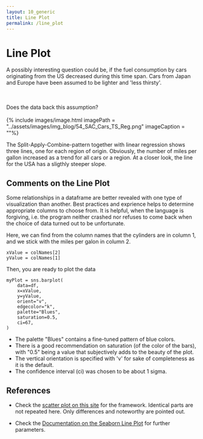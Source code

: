 ```yaml
---
layout: 10_generic
title: Line Plot
permalink: /line_plot
---
```


# Line Plot


A possibly interesting question could be, if the fuel consumption by cars originating from the US decreased during this time span.
Cars from Japan and Europe have been assumed to be lighter and 'less thirsty'.

<br><br>
Does the data back this assumption?
<br><br>
{% include images/image.html imagePath = "../assets/images/img_blog/54_SAC_Cars_TS_Reg.png" imageCaption =  ""%}

The Split-Apply-Combine-pattern together with linear regression shows three lines, one for each region of origin. 
Obviously, the number of miles per gallon increased as a trend for all cars or a region. At a closer look, the line for the USA has a sligthly steeper slope. 


## Comments on the Line Plot

Some relationships in a dataframe are better revealed with one type of visualization than another.
Best practices and exprience helps to determine appropriate columns to choose from. It is helpful, when the language is forgiving, i.e. the program neither crashed nor refuses to come back when the choice of data turned out to be unfortunate. 

Here, we can find from the column names that the cylinders are in column 1, and we stick with the miles per galon in column 2. 

>
    xValue = colNames[2]
    yValue = colNames[1]

Then, you are ready to plot the data

>
    myPlot = sns.barplot(
        data=df,
        x=xValue, 
        y=yValue,         
        orient="v", 
        edgecolor="k",
        palette="Blues",
        saturation=0.5,
        ci=67,
    )

- The palette "Blues" contains a fine-tuned pattern of blue colors.
- There is a good recommendation on saturation (of the color of the bars), with "0.5" being a value that subjectively adds to the beauty of the plot.
- The vertical orientation is specified with 'v' for sake of completeness as it is the default.
- The confidence interval (ci) was chosen to be about 1 sigma.


## References 

- Check the [scatter plot on this site](scatter_plot) for the framework. Identical parts are not repeated here. Only differences and noteworthy are pointed out.

- Check the [Documentation on the Seaborn Line Plot](https://seaborn.pydata.org/generated/seaborn.lineplot.html) for further parameters.